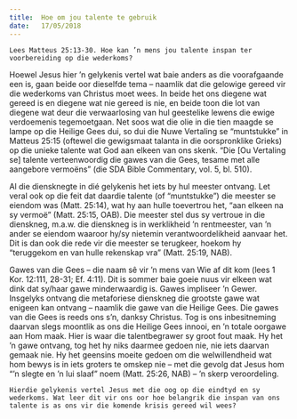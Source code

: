 ```yaml
---
title:  Hoe om jou talente te gebruik
date:   17/05/2018
---
```


`Lees Matteus 25:13-30. Hoe kan ’n mens jou talente inspan ter voorbereiding op die wederkoms?` 

Hoewel Jesus hier ’n gelykenis vertel wat baie anders as die voorafgaande een is, gaan beide oor dieselfde tema – naamlik dat die gelowige gereed vir die wederkoms van Christus moet wees. In beide het ons diegene wat gereed is en diegene wat nie gereed is nie, en beide toon die lot van diegene wat deur die verwaarlosing van hul geestelike lewens die ewige verdoemenis tegemoetgaan. Net soos wat die olie in die tien maagde se lampe op die Heilige Gees dui, so dui die Nuwe Vertaling se “muntstukke” in Matteus 25:15 (oftewel die gewigsmaat talanta in die oorspronklike Grieks) op die unieke talente wat God aan elkeen van ons skenk. “Die [Ou Vertaling se] talente verteenwoordig die gawes van die Gees, tesame met alle aangebore vermoëns” (die SDA Bible Commentary, vol. 5, bl. 510). 

Al die diensknegte in dié gelykenis het iets by hul meester ontvang. Let veral ook op die feit dat daardie talente (of “muntstukke”) die meester se eiendom was (Matt. 25:14), wat hy aan hulle toevertrou het, “aan elkeen na sy vermoë” (Matt. 25:15, OAB). Die meester stel dus sy vertroue in die dienskneg, m.a.w. die dienskneg is in werklikheid ’n rentmeester, van ’n ander se eiendom waaroor hy/sy nietemin verantwoordelikheid aanvaar het. Dit is dan ook die rede vir die meester se terugkeer, hoekom hy “teruggekom en van hulle rekenskap vra” (Matt. 25:19, NAB). 

Gawes van die Gees – die naam sê vir ’n mens van Wie af dit kom (lees 1 Kor. 12:111, 28-31; Ef. 4:11). Dit is sommer baie goeie nuus vir elkeen wat dink dat sy/haar gawe minderwaardig is. Gawes impliseer ’n Gewer. Insgelyks ontvang die metaforiese dienskneg die grootste gawe wat enigeen kan ontvang – naamlik die gawe van die Heilige Gees. Die gawes van die Gees is reeds ons s’n, danksy Christus. Tog is ons inbesitneming daarvan slegs moontlik as ons die Heilige Gees innooi, en ’n totale oorgawe aan Hom maak. Hier is waar die talentbegrawer sy groot fout maak. Hy het ’n gawe ontvang, tog het hy niks daarmee gedoen nie, nie iets daarvan gemaak nie. Hy het geensins moeite gedoen om die welwillendheid wat hom bewys is in iets groters te omskep nie – met die gevolg dat Jesus hom “’n slegte en ’n lui slaaf” noem (Matt. 25:26, NAB) – ’n skerp veroordeling. 

`Hierdie gelykenis vertel Jesus met die oog op die eindtyd en sy wederkoms. Wat leer dit vir ons oor hoe belangrik die inspan van ons talente is as ons vir die komende krisis gereed wil wees?`